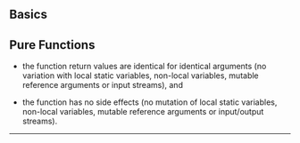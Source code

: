 ## Basics

## Pure Functions

- the function return values are identical for identical arguments (no variation with local static variables, non-local variables, mutable reference arguments or input streams), and

- the function has no side effects (no mutation of local static variables, non-local variables, mutable reference arguments or input/output streams).

---
